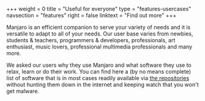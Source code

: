 +++
weight = 0
title = "Useful for everyone"
type = "features-usercases"
navsection = "features"
right = false
linktext = "Find out more"
+++

Manjaro is an efficient companion to serve your variety of needs and it is versatile to adapt to all of your needs. Our user base varies from newbies, students & teachers, programmers & developers, professionals, art enthusiast, music lovers, professional multimedia professionals and many more.

We asked our users why they use Manjaro and what software they use to relax, learn or do their work. You can find here a (by no means complete) list of software that is in most cases readily available via [the repositories](;baseurl;features/tools#pamac) without hunting them down in the internet and keeping watch that you won't get malware.
